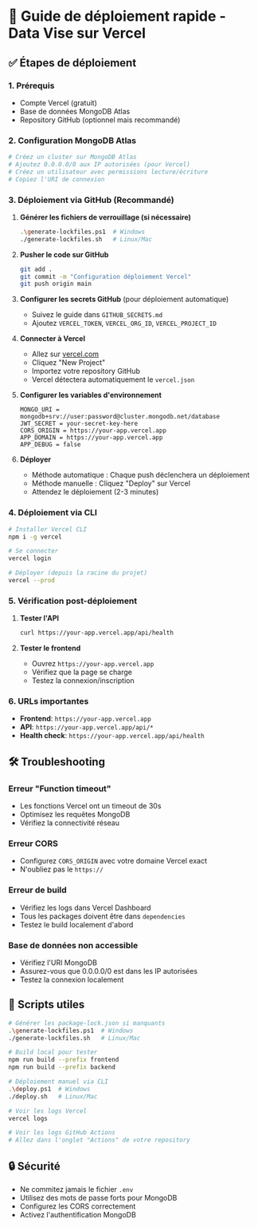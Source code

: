 # 🚀 Guide de déploiement rapide - Data Vise sur Vercel

## ✅ Étapes de déploiement

### 1. Prérequis
- Compte Vercel (gratuit)
- Base de données MongoDB Atlas
- Repository GitHub (optionnel mais recommandé)

### 2. Configuration MongoDB Atlas
```bash
# Créez un cluster sur MongoDB Atlas
# Ajoutez 0.0.0.0/0 aux IP autorisées (pour Vercel)
# Créez un utilisateur avec permissions lecture/écriture
# Copiez l'URI de connexion
```

### 3. Déploiement via GitHub (Recommandé)

1. **Générer les fichiers de verrouillage (si nécessaire)**
   ```bash
   .\generate-lockfiles.ps1  # Windows
   ./generate-lockfiles.sh   # Linux/Mac
   ```

2. **Pusher le code sur GitHub**
   ```bash
   git add .
   git commit -m "Configuration déploiement Vercel"
   git push origin main
   ```

3. **Configurer les secrets GitHub** (pour déploiement automatique)
   - Suivez le guide dans `GITHUB_SECRETS.md`
   - Ajoutez `VERCEL_TOKEN`, `VERCEL_ORG_ID`, `VERCEL_PROJECT_ID`

4. **Connecter à Vercel**
   - Allez sur [vercel.com](https://vercel.com)
   - Cliquez "New Project"
   - Importez votre repository GitHub
   - Vercel détectera automatiquement le `vercel.json`

5. **Configurer les variables d'environnement**
   ```
   MONGO_URI = mongodb+srv://user:password@cluster.mongodb.net/database
   JWT_SECRET = your-secret-key-here
   CORS_ORIGIN = https://your-app.vercel.app
   APP_DOMAIN = https://your-app.vercel.app
   APP_DEBUG = false
   ```

6. **Déployer**
   - Méthode automatique : Chaque push déclenchera un déploiement
   - Méthode manuelle : Cliquez "Deploy" sur Vercel
   - Attendez le déploiement (2-3 minutes)

### 4. Déploiement via CLI

```bash
# Installer Vercel CLI
npm i -g vercel

# Se connecter
vercel login

# Déployer (depuis la racine du projet)
vercel --prod
```

### 5. Vérification post-déploiement

1. **Tester l'API**
   ```bash
   curl https://your-app.vercel.app/api/health
   ```

2. **Tester le frontend**
   - Ouvrez `https://your-app.vercel.app`
   - Vérifiez que la page se charge
   - Testez la connexion/inscription

### 6. URLs importantes

- **Frontend**: `https://your-app.vercel.app`
- **API**: `https://your-app.vercel.app/api/*`
- **Health check**: `https://your-app.vercel.app/api/health`

## 🛠️ Troubleshooting

### Erreur "Function timeout"
- Les fonctions Vercel ont un timeout de 30s
- Optimisez les requêtes MongoDB
- Vérifiez la connectivité réseau

### Erreur CORS
- Configurez `CORS_ORIGIN` avec votre domaine Vercel exact
- N'oubliez pas le `https://`

### Erreur de build
- Vérifiez les logs dans Vercel Dashboard
- Tous les packages doivent être dans `dependencies`
- Testez le build localement d'abord

### Base de données non accessible
- Vérifiez l'URI MongoDB
- Assurez-vous que 0.0.0.0/0 est dans les IP autorisées
- Testez la connexion localement

## 📱 Scripts utiles

```bash
# Générer les package-lock.json si manquants
.\generate-lockfiles.ps1  # Windows
./generate-lockfiles.sh   # Linux/Mac

# Build local pour tester
npm run build --prefix frontend
npm run build --prefix backend

# Déploiement manuel via CLI
.\deploy.ps1  # Windows
./deploy.sh   # Linux/Mac

# Voir les logs Vercel
vercel logs

# Voir les logs GitHub Actions
# Allez dans l'onglet "Actions" de votre repository
```

## 🔒 Sécurité

- Ne commitez jamais le fichier `.env`
- Utilisez des mots de passe forts pour MongoDB
- Configurez les CORS correctement
- Activez l'authentification MongoDB

